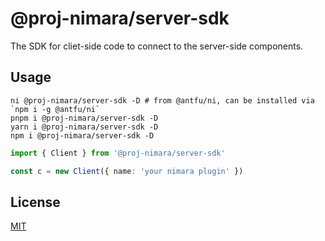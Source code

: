 # @proj-nimara/server-sdk

The SDK for cliet-side code to connect to the server-side components.

## Usage

```shell
ni @proj-nimara/server-sdk -D # from @antfu/ni, can be installed via `npm i -g @antfu/ni`
pnpm i @proj-nimara/server-sdk -D
yarn i @proj-nimara/server-sdk -D
npm i @proj-nimara/server-sdk -D
```

```typescript
import { Client } from '@proj-nimara/server-sdk'

const c = new Client({ name: 'your nimara plugin' })
```

## License

[MIT](../../LICENSE)

